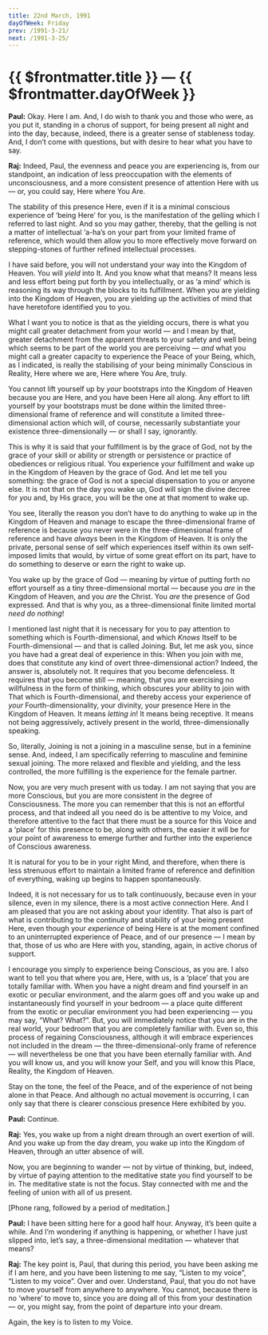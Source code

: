 ```yaml
---
title: 22nd March, 1991  
dayOfWeek: Friday
prev: /1991-3-21/
next: /1991-3-25/
---
```


# {{ $frontmatter.title }} — {{ $frontmatter.dayOfWeek }}

**Paul:** Okay. 
Here I am. 
And, I do wish to thank you and those who were, as you put it, standing in a chorus of support, for being present all night and into the day, because, indeed, there is a greater sense of stableness today. 
And, I don’t come with questions, but with desire to hear what you have to say.

**Raj:** Indeed, Paul, the evenness and peace you are experiencing is, from our standpoint, an indication of less preoccupation with the elements of unconsciousness, and a more consistent presence of attention Here with us — or, you could say, Here where You Are.

The stability of this presence Here, even if it is a minimal conscious experience of ‘being Here’ for you, is the manifestation of the gelling which I referred to last night. 
And so you may gather, thereby, that the gelling is not a matter of intellectual ‘a-ha’s on your part from your limited frame of reference, which would then allow you to more effectively move forward on stepping-stones of further refined intellectual processes.

I have said before, you will not understand your way into the Kingdom of Heaven. 
You will *yield* into It. 
And you know what that means? 
It means less and less effort being put forth by you intellectually, or as ‘a mind’ which is reasoning its way through the blocks to its fulfillment. 
When you are yielding into the Kingdom of Heaven, you are yielding up the activities of mind that have heretofore identified you to you.

What I want you to notice is that as the yielding occurs, there is what you might call greater detachment from your world — and I mean by that, greater detachment from the apparent threats to your safety and well being which seems to be part of the world you are perceiving — *and* what you might call a greater capacity to experience the Peace of your Being, which, as I indicated, is really the stabilising of your being minimally Conscious in Reality, Here where we are, Here where You Are, truly.

You cannot lift yourself up by *your* bootstraps into the Kingdom of Heaven because you are Here, and you have been Here all along. 
Any effort to lift yourself by your bootstraps must be done within the limited three-dimensional frame of reference and will constitute a limited three-dimensional action which will, of course, necessarily substantiate your existence three-dimensionally — or shall I say, ignorantly.

This is why it is said that your fulfillment is by the grace of God, not by the grace of your skill or ability or strength or persistence or practice of obediences or religious ritual. 
You experience your fulfillment and wake up in the Kingdom of Heaven by the grace of God. 
And let me tell you something: the grace of God is not a special dispensation to you or anyone else. 
It is not that on the day you wake up, God will sign the divine decree for *you* and, by His grace, you will be the one at that moment to wake up.

You see, literally the reason you don’t have to do anything to wake up in the Kingdom of Heaven and manage to escape the three-dimensional frame of reference is because you never were in the three-dimensional frame of reference and have *always* been in the Kingdom of Heaven. 
It is only the private, personal sense of self which experiences itself within its own self-imposed limits that would, by virtue of some great effort on its part, have to do something to deserve or earn the right to wake up.

You wake up by the grace of God — meaning by virtue of putting forth no effort yourself as a tiny three-dimensional mortal — because you *are* in the Kingdom of Heaven, and you *are* the Christ. 
You *are* the presence of God expressed. 
And that is why you, as a three-dimensional finite limited mortal *need do nothing*!

I mentioned last night that it is necessary for you to pay attention to something which is Fourth-dimensional, and which *Knows* Itself to be Fourth-dimensional — and that is called Joining. 
But, let me ask you, since you have had a great deal of experience in this: When you join with me, does that constitute any kind of overt three-dimensional action? 
Indeed, the answer is, absolutely not. 
It requires that you become defenceless. 
It requires that you become still — meaning, that you are exercising no willfulness in the form of thinking, which obscures your ability to join with That which is Fourth-dimensional, and thereby access your experience of *your* Fourth-dimensionality, your divinity, your presence Here in the Kingdom of Heaven. 
It means *letting in*! 
It means being receptive. 
It means not being aggressively, actively present in the world, three-dimensionally speaking.

So, literally, Joining is not a joining in a masculine sense, but in a feminine sense. 
And, indeed, I am specifically referring to masculine and feminine sexual joining. 
The more relaxed and flexible and yielding, and the less controlled, the more fulfilling is the experience for the female partner.

Now, you are very much present with us today. 
I am not saying that you are more Conscious, but you are more consistent in the degree of Consciousness. 
The more you can remember that this is not an effortful process, and that indeed all you need do is be attentive to my Voice, and therefore attentive to the fact that there must be a source for this Voice and a ‘place’ for this presence to be, along with others, the easier it will be for your point of awareness to emerge further and further into the experience of Conscious awareness.

It is natural for you to be in your right Mind, and therefore, when there is less strenuous effort to maintain a limited frame of reference and definition of everything, waking up begins to happen spontaneously.

Indeed, it is not necessary for us to talk continuously, because even in your silence, even in my silence, there is a most active connection Here. 
And I am pleased that you are not asking about your identity. 
That also is part of what is contributing to the continuity and stability of your being present Here, even though your *experience* of being Here is at the moment confined to an uninterrupted experience of Peace, and of our presence — I mean by that, those of us who are Here with you, standing, again, in active chorus of support.

I encourage you simply to experience being Conscious, as you are. 
I also want to tell you that where you are, Here, with us, is a ‘place’ that you are totally familiar with. 
When you have a night dream and find yourself in an exotic or peculiar environment, and the alarm goes off and you wake up and instantaneously find yourself in your bedroom — a place quite different from the exotic or peculiar environment you had been experiencing — you may say, “What? What?”. 
But, you will immediately notice that you are in the real world, your bedroom that you are completely familiar with. 
Even so, this process of regaining Consciousness, although it will embrace experiences not included in the dream — the three-dimensional-only frame of reference — will nevertheless be one that you have been eternally familiar with. 
And you will know us, and you will know your Self, and you will know this Place, Reality, the Kingdom of Heaven.

Stay on the tone, the feel of the Peace, and of the experience of not being alone in that Peace. 
And although no actual movement is occurring, I can only say that there is clearer conscious presence Here exhibited by you.

**Paul:** Continue.

**Raj:** Yes, you wake up from a night dream through an overt exertion of will. 
And you wake up from the day dream, you wake up into the Kingdom of Heaven, through an utter absence of will.

Now, you are beginning to wander — not by virtue of thinking, but, indeed, by virtue of paying attention to the meditative state you find yourself to be in. 
The meditative state is not the focus. 
Stay connected with me and the feeling of union with all of us present.

[Phone rang, followed by a period of meditation.]

**Paul:** I have been sitting here for a good half hour. 
Anyway, it’s been quite a while. 
And I’m wondering if anything is happening, or whether I have just slipped into, let’s say, a three-dimensional meditation — whatever that means?

**Raj:** The key point is, Paul, that during this period, you have been asking me if I am here, and you have been listening to me say, “Listen to my voice”, “Listen to my voice”. 
Over and over. 
Understand, Paul, that you do not have to move yourself from anywhere to anywhere. 
You cannot, because there is no ‘where’ to move to, since you are doing all of this from your destination — or, you might say, from the point of departure into your dream.

Again, the key is to listen to my Voice. 
